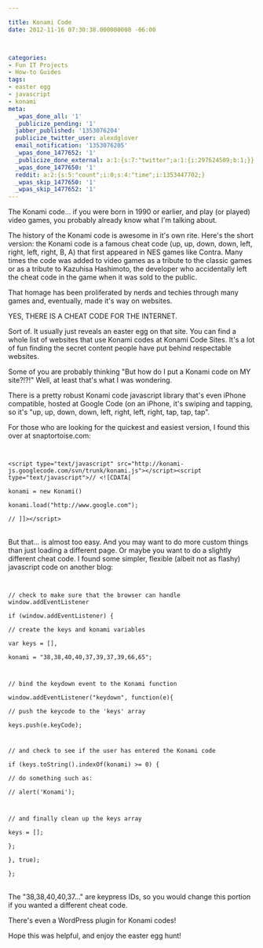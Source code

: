 ```yaml
---

title: Konami Code
date: 2012-11-16 07:30:38.000000000 -06:00



categories:
- Fun IT Projects
- How-to Guides
tags:
- easter egg
- javascript
- konami
meta:
  _wpas_done_all: '1'
  _publicize_pending: '1'
  jabber_published: '1353076204'
  publicize_twitter_user: alexdglover
  email_notification: '1353076205'
  _wpas_done_1477652: '1'
  _publicize_done_external: a:1:{s:7:"twitter";a:1:{i:297624509;b:1;}}
  _wpas_done_1477650: '1'
  reddit: a:2:{s:5:"count";i:0;s:4:"time";i:1353447702;}
  _wpas_skip_1477650: '1'
  _wpas_skip_1477652: '1'
---
```

<p>The Konami code... if you were born in 1990 or earlier, and play (or played) video games, you probably already know what I'm talking about.</p>
<p>The history of the Konami code is awesome in it's own rite. Here's the short version: the Konami code is a famous cheat code (up, up, down, down, left, right, left, right, B, A) that first appeared in NES games like Contra. Many times the code was added to video games as a tribute to the classic games or as a tribute to Kazuhisa Hashimoto, the developer who accidentally left the cheat code in the game when it was sold to the public.</p>
<p>That homage has been proliferated by nerds and techies through many games and, eventually, made it's way on websites.</p>
<p><!--more YES, THERE IS A CHEAT CODE FOR THE INTERNET. --></p>
<p>YES, THERE IS A CHEAT CODE FOR THE INTERNET.</p>
<p>Sort of. It usually just reveals an easter egg on that site. You can find a whole list of websites that use Konami codes at Konami Code Sites. It's a lot of fun finding the secret content people have put behind respectable websites.</p>
<p>Some of you are probably thinking "But how do I put a Konami code on MY site?!?!" Well, at least that's what I was wondering.</p>
<p>There is a pretty robust Konami code javascript library that's even iPhone compatible, hosted at Google Code (on an iPhone, it's swiping and tapping, so it's "up, up, down, down, left, right, left, right, tap, tap, tap".</p>
<p>For those who are looking for the quickest and easiest version, I found this over at snaptortoise.com:</p>
<p><code><br />
&lt;script type="text/javascript" src="http://konami-js.googlecode.com/svn/trunk/konami.js"&gt;&lt;/script&gt;&lt;script type="text/javascript"&gt;// &lt;![CDATA[<br />
konami = new Konami()<br />
konami.load("http://www.google.com");<br />
// ]]&gt;&lt;/script&gt;<br />
</code><br />
But that... is almost too easy. And you may want to do more custom things than just loading a different page. Or maybe you want to do a slightly different cheat code. I found some simpler, flexible (albeit not as flashy) javascript code on another blog:</p>
<p><code><br />
// check to make sure that the browser can handle window.addEventListener<br />
if (window.addEventListener) {<br />
// create the keys and konami variables<br />
var keys = [],<br />
konami = "38,38,40,40,37,39,37,39,66,65";</p>
<p>// bind the keydown event to the Konami function<br />
window.addEventListener("keydown", function(e){<br />
// push the keycode to the 'keys' array<br />
keys.push(e.keyCode);</p>
<p>// and check to see if the user has entered the Konami code<br />
if (keys.toString().indexOf(konami) &gt;= 0) {<br />
// do something such as:<br />
// alert('Konami');</p>
<p>// and finally clean up the keys array<br />
keys = [];<br />
};<br />
}, true);<br />
};<br />
</code><br />
The "38,38,40,40,37..." are keypress IDs, so you would change this portion if you wanted a different cheat code.</p>
<p>There's even a WordPress plugin for Konami codes!</p>
<p>Hope this was helpful, and enjoy the easter egg hunt!</p>

